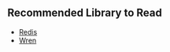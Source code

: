 ## Recommended Library to Read

- [Redis](https://github.com/redis/redis)
- [Wren](https://github.com/wren-lang/wren)
